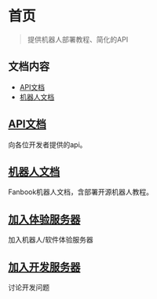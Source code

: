 
# 首页

> 提供机器人部署教程、简化的API

## 文档内容

- [API文档](/docs/apiindex)
- [机器人文档](/docs/机器人文档)

## [API文档](/docs/apiindex)

向各位开发者提供的api。

## [机器人文档](/docs/机器人文档)

Fanbook机器人文档，含部署开源机器人教程。

## [加入体验服务器](https://in.fanbook.cn/gSYQLFSU)

加入机器人/软件体验服务器

## [加入开发服务器](https://in.fanbook.cn/LmgLJF3N)

讨论开发问题
